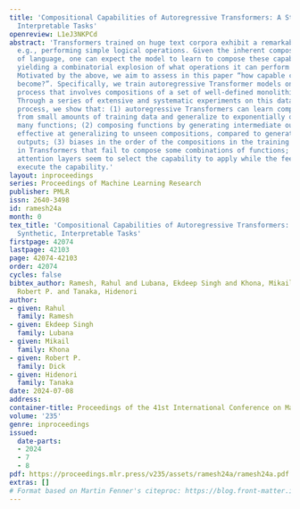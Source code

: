 ```yaml
---
title: 'Compositional Capabilities of Autoregressive Transformers: A Study on Synthetic,
  Interpretable Tasks'
openreview: L1eJ3NKPCd
abstract: 'Transformers trained on huge text corpora exhibit a remarkable set of capabilities,
  e.g., performing simple logical operations. Given the inherent compositional nature
  of language, one can expect the model to learn to compose these capabilities, potentially
  yielding a combinatorial explosion of what operations it can perform on an input.
  Motivated by the above, we aim to assess in this paper “how capable can a transformer
  become?”. Specifically, we train autoregressive Transformer models on a data-generating
  process that involves compositions of a set of well-defined monolithic capabilities.
  Through a series of extensive and systematic experiments on this data-generating
  process, we show that: (1) autoregressive Transformers can learn compositional structures
  from small amounts of training data and generalize to exponentially or even combinatorially
  many functions; (2) composing functions by generating intermediate outputs is more
  effective at generalizing to unseen compositions, compared to generating no intermediate
  outputs; (3) biases in the order of the compositions in the training data, results
  in Transformers that fail to compose some combinations of functions; and (4) the
  attention layers seem to select the capability to apply while the feed-forward layers
  execute the capability.'
layout: inproceedings
series: Proceedings of Machine Learning Research
publisher: PMLR
issn: 2640-3498
id: ramesh24a
month: 0
tex_title: 'Compositional Capabilities of Autoregressive Transformers: A Study on
  Synthetic, Interpretable Tasks'
firstpage: 42074
lastpage: 42103
page: 42074-42103
order: 42074
cycles: false
bibtex_author: Ramesh, Rahul and Lubana, Ekdeep Singh and Khona, Mikail and Dick,
  Robert P. and Tanaka, Hidenori
author:
- given: Rahul
  family: Ramesh
- given: Ekdeep Singh
  family: Lubana
- given: Mikail
  family: Khona
- given: Robert P.
  family: Dick
- given: Hidenori
  family: Tanaka
date: 2024-07-08
address:
container-title: Proceedings of the 41st International Conference on Machine Learning
volume: '235'
genre: inproceedings
issued:
  date-parts:
  - 2024
  - 7
  - 8
pdf: https://proceedings.mlr.press/v235/assets/ramesh24a/ramesh24a.pdf
extras: []
# Format based on Martin Fenner's citeproc: https://blog.front-matter.io/posts/citeproc-yaml-for-bibliographies/
---
```

